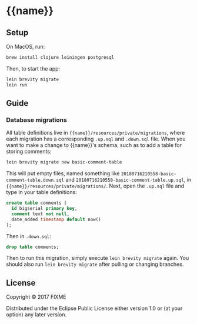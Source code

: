 # {{name}}

## Setup
On MacOS, run:
```bash
brew install clojure leiningen postgresql
```

Then, to start the app:
```bash
lein brevity migrate
lein run
```
## Guide

### Database migrations

All table definitions live in `{{name}}/resources/private/migrations`, where each migration has a corresponding `.up.sql` and `.down.sql` file.  When you want to make a change to {{name}}'s schema, such as to add a table for storing comments:
```bash
lein brevity migrate new basic-comment-table
```
This will put empty files, named something like `20180716210558-basic-comment-table.down.sql` and `20180716210558-basic-comment-table.up.sql`, in  `{{name}}/resources/private/migrations/`.  Next, open the `.up.sql` file and type in your table definitions:
```sql
create table comments (
  id bigserial primary key,
  comment text not null,
  date_added timestamp default now()
);
```

Then in `.down.sql`:
```sql
drop table comments;
```

Then to run this migration, simply execute `lein brevity migrate` again.  You should also run `lein brevity migrate` after pulling or changing branches.

## License

Copyright © 2017 FIXME

Distributed under the Eclipse Public License either version 1.0 or (at
your option) any later version.
